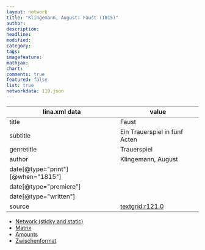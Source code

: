 ```yaml
---
layout: network
title: "Klingemann, August: Faust (1815)"
author:
description:
headline:
modified:
category:
tags:
imagefeature: 
mathjax: 
chart: 
comments: true
featured: false
list: true
networkdata: 110.json
---
```

lina.xml data  | value
------------- | -------------
title|Faust
subtitle|Ein Trauerspiel in fünf Acten
genretitle|Trauerspiel
author|Klingemann, August
date[@type="print"][@when="1815"]|
date[@type="premiere"]|
date[@type="written"]|
source|[textgrid:r121.0](https://textgridlab.org/1.0/tgcrud-public/rest/textgrid:r121.0/data)



* [Network (sticky and static)](/linas/network110)
* [Matrix](/linas/matrix110)
* [Amounts](/linas/amount110)
* [Zwischenformat](/linas/lina110 )
